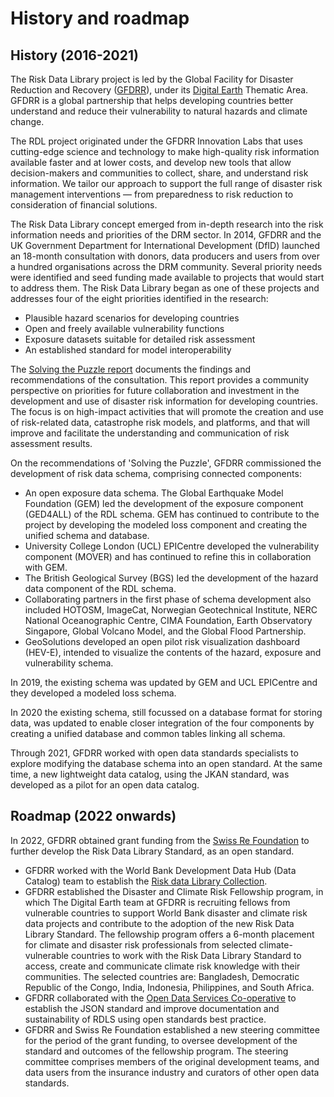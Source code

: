 # History and roadmap

## History (2016-2021)

The Risk Data Library project is led by the Global Facility for Disaster Reduction and Recovery ([GFDRR](https://www.gfdrr.org/en)), under its [Digital Earth](https://www.gfdrr.org/en/digitalearthpartnership) Thematic Area.
GFDRR is a global partnership that helps developing countries better understand and reduce their vulnerability to natural hazards and climate change.

The RDL project originated under the GFDRR Innovation Labs that uses cutting-edge science and technology to make high-quality risk information available faster and at lower costs, and develop new tools that allow decision-makers and communities to collect, share, and understand risk information. We tailor our approach to support the full range of disaster risk management interventions — from preparedness to risk reduction to consideration of financial solutions.

The Risk Data Library concept emerged from in-depth research into the risk information needs and priorities of the DRM sector. In 2014, GFDRR and the UK Government Department for International Development (DfID) launched an 18-month consultation with donors, data producers and users from over a hundred organisations across the DRM community. Several priority needs were identified and seed funding made available to projects that would start to address them. The Risk Data Library began as one of these projects and addresses four of the eight priorities identified in the research:

- Plausible hazard scenarios for developing countries
- Open and freely available vulnerability functions
- Exposure datasets suitable for detailed risk assessment
- An established standard for model interoperability

The [Solving the Puzzle report](https://www.gfdrr.org/en/solving-puzzle-innovating-reduce-risk) documents the findings and recommendations of the consultation. This report provides a community perspective on priorities for future collaboration and investment in the development and use of disaster risk information for developing countries. The focus is on high-impact activities that will promote the creation and use of risk-related data, catastrophe risk models, and platforms, and that will improve and facilitate the understanding and communication of risk assessment results.

On the recommendations of 'Solving the Puzzle', GFDRR commissioned the development of risk data schema, comprising connected components:

- An open exposure data schema. The Global Earthquake Model Foundation (GEM) led the development of the exposure component (GED4ALL) of the RDL schema. GEM has continued to contribute to the project by developing the modeled loss component and creating the unified schema and database.
- University College London (UCL) EPICentre developed the vulnerability component (MOVER) and has continued to refine this in collaboration with GEM.
- The British Geological Survey (BGS) led the development of the hazard data component of the RDL schema.
- Collaborating partners in the first phase of schema development also included HOTOSM, ImageCat, Norwegian Geotechnical Institute, NERC National Oceanographic Centre, CIMA Foundation, Earth Observatory Singapore, Global Volcano Model, and the Global Flood Partnership.
- GeoSolutions developed an open pilot risk visualization dashboard (HEV-E), intended to visualize the contents of the hazard, exposure and vulnerability schema.

In 2019, the existing schema was updated by GEM and UCL EPICentre and they developed a modeled loss schema.

In 2020 the existing schema, still focussed on a database format for storing data, was updated to enable closer integration of the four components by creating a unified database and common tables linking all schema.

Through 2021, GFDRR worked with open data standards specialists to explore modifying the database schema into an open standard. At the same time, a new lightweight data catalog, using the JKAN standard, was developed as a pilot for an open data catalog.

## Roadmap (2022 onwards)

In 2022, GFDRR obtained grant funding from the [Swiss Re Foundation](https://www.swissrefoundation.org/) to further develop the Risk Data Library Standard, as an open standard.

- GFDRR worked with the World Bank Development Data Hub (Data Catalog) team to establish the [Risk data Library Collection](https://datacatalog.worldbank.org/search/collections/rdl).
- GFDRR established the Disaster and Climate Risk Fellowship program, in which The Digital Earth team at GFDRR is recruiting fellows from vulnerable countries to support World Bank disaster and climate risk data projects and contribute to the adoption of the new Risk Data Library Standard. The fellowship program offers a 6-month placement for climate and disaster risk professionals from selected climate-vulnerable countries to work with the Risk Data Library Standard to access, create and communicate climate risk knowledge with their communities. The selected countries are: Bangladesh, Democratic Republic of the Congo, India, Indonesia, Philippines, and South Africa.
- GFDRR collaborated with the [Open Data Services Co-operative](https://opendataservices.coop/) to establish the JSON standard and improve documentation and sustainability of RDLS using open standards best practice.
- GFDRR and Swiss Re Foundation established a new steering committee for the period of the grant funding, to oversee development of the standard and outcomes of the fellowship program. The steering committee comprises members of the original development teams, and data users from the insurance industry and curators of other open data standards.
